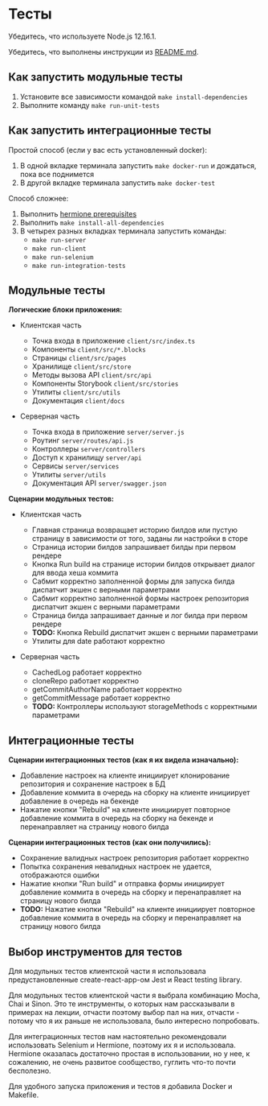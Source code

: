 # Тесты

Убедитесь, что используете Node.js 12.16.1.

Убедитесь, что выполнены инструкции из [README.md](README.md).

## Как запустить модульные тесты

1. Установите все зависимости командой `make install-dependencies`
2. Выполните команду `make run-unit-tests`

## Как запустить интеграционные тесты

Простой способ (если у вас есть установленный docker):
1. В одной вкладке терминала запустить `make docker-run` и дождаться, пока все поднимется
2. В другой вкладке терминала запустить `make docker-test`

Способ сложнее:
1. Выполнить [hermione prerequisites](https://github.com/gemini-testing/hermione/blob/master/README.md#prerequisites)
2. Выполнить `make install-all-dependencies`
3. В четырех разных вкладках терминала запустить команды:
    * `make run-server`
    * `make run-client`
    * `make run-selenium`
    * `make run-integration-tests`

## Модульные тесты

**Логические блоки приложения:**

* Клиентская часть
    * Точка входа в приложение `client/src/index.ts`
    * Компоненты `client/src/*.blocks`
    * Страницы `client/src/pages`
    * Хранилище `client/src/store`
    * Методы вызова API `client/src/api`
    * Компоненты Storybook `client/src/stories`
    * Утилиты `client/src/utils`
    * Документация `client/docs`

* Серверная часть
    * Точка входа в приложение `server/server.js`
    * Роутинг `server/routes/api.js`
    * Контроллеры `server/controllers`
    * Доступ к хранилищу `server/api`
    * Сервисы `server/services`
    * Утилиты `server/utils`
    * Документация API `server/swagger.json`

**Сценарии модульных тестов:**

* Клиентская часть
    * Главная страница возвращает историю билдов или пустую страницу в зависимости от того, заданы ли настройки в сторе
    * Страница истории билдов запрашивает билды при первом рендере
    * Кнопка Run build на странице истории билдов открывает диалог для ввода хеша коммита
    * Сабмит корректно заполненной формы для запуска билда диспатчит экшен с верными параметрами
    * Сабмит корректно заполненной формы настроек репозитория диспатчит экшен с верными параметрами
    * Страница билда запрашивает данные и лог билда при первом рендере
    * **TODO:** Кнопка Rebuild диспатчит экшен с верными параметрами
    * Утилиты для date работают корректно

* Серверная часть
    * CachedLog работает корректно
    * cloneRepo работает корректно
    * getCommitAuthorName работает корректно
    * getCommitMessage работает корректно
    * **TODO:** Контроллеры используют storageMethods с корректными параметрами

## Интеграционные тесты

**Сценарии интеграционных тестов (как я их видела изначально):**

* Добавление настроек на клиенте инициирует клонирование репозитория и сохранение настроек в БД
* Добавление коммита в очередь на сборку на клиенте инициирует добавление в очередь на бекенде
* Нажатие кнопки "Rebuild" на клиенте инициирует повторное добавление коммита в очередь на сборку на бекенде и перенаправляет на страницу нового билда

**Сценарии интеграционных тестов (как они получились):**

* Сохранение валидных настроек репозитория работает корректно
* Попытка сохранения невалидных настроек не удается, отображаются ошибки
* Нажатие кнопки "Run build" и отправка формы инициирует добавление коммита в очередь на сборку и перенаправляет на страницу нового билда
* **TODO:** Нажатие кнопки "Rebuild" на клиенте инициирует повторное добавление коммита в очередь на сборку и перенаправляет на страницу нового билда

## Выбор инструментов для тестов

Для модульных тестов клиентской части я использовала предустановленные create-react-app-ом Jest и React testing library.

Для модульных тестов клиентской части я выбрала комбинацию Mocha, Chai и Sinon.
Это те инструменты, о которых нам рассказывали в примерах на лекции, отчасти поэтому выбор пал на них, отчасти - потому что я их раньше не использовала, было интересно попробовать.

Для интеграционных тестов нам настоятельно рекомендовали использовать Selenium и Hermione, поэтому их я и использовала.
Hermione оказалась достаточно простая в использовании, но у нее, к сожалению, не очень развитое сообщество, гуглить что-то почти бесполезно.

Для удобного запуска приложения и тестов я добавила Docker и Makefile.
